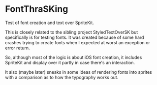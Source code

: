 # FontThraSKing

Test of font creation and text over SpriteKit.

This is closely related to the sibling project StyledTextOverSK but specifically is for testing fonts. It was created because of some hard crashes trying to create fonts when I expected at worst an exception or error return.

So, although most of the logic is about iOS font creation, it includes SpriteKit and display over it partly in case there's an interaction.

It also (maybe later) sneaks in some ideas of rendering fonts into sprites with a comparison as to how the typography works out.